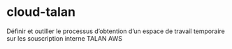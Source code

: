 # cloud-talan
Définir et outiller le processus d’obtention d’un espace de travail temporaire sur les souscription interne TALAN AWS
